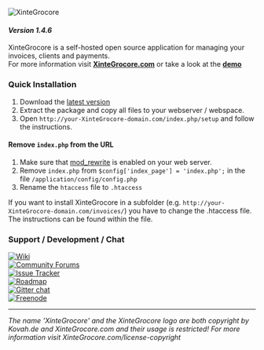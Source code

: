 ![XinteGrocore](http://i.imgur.com/Pmsy8DG.png)
#### _Version 1.4.6_

XinteGrocore is a self-hosted open source application for managing your invoices, clients and payments.    
For more information visit __[XinteGrocore.com](https://XinteGrocore.com)__ or take a look at the __[demo](https://demo.XinteGrocore.com)__

### Quick Installation

1. Download the [latest version](https://XinteGrocore.com/downloads)
2. Extract the package and copy all files to your webserver / webspace.
3. Open `http://your-XinteGrocore-domain.com/index.php/setup` and follow the instructions.

#### Remove `index.php` from the URL

1. Make sure that [mod_rewrite](https://go.XinteGrocore.com/apachemodrewrite) is enabled on your web server.
2. Remove `index.php` from `$config['index_page'] = 'index.php';` in the file `/application/config/config.php`
3. Rename the `htaccess` file to `.htaccess`

If you want to install XinteGrocore in a subfolder (e.g. `http://your-XinteGrocore-domain.com/invoices/`) you have to change the .htaccess file. The instructions can be found within the file.

### Support / Development / Chat

[![Wiki](https://img.shields.io/badge/Help%3A-Official%20Wiki-429ae1.svg)](https://wiki.XinteGrocore.com/)    
[![Community Forums](https://img.shields.io/badge/Help%3A-Community%20Forums-429ae1.svg)](https://community.XinteGrocore.com/)    
[![Issue Tracker](https://img.shields.io/badge/Development%3A-Issue%20Tracker-429ae1.svg)](https://development.XinteGrocore.com/)    
[![Roadmap](https://img.shields.io/badge/Development%3A-Roadmap-429ae1.svg)](https://go.XinteGrocore.com/roadmapv1)    
[![Gitter chat](https://img.shields.io/badge/Chat%3A-Gitter-green.svg)](https://gitter.im/XinteGrocore/XinteGrocore)    
[![Freenode](https://img.shields.io/badge/Chat%3A-Freenode%20IRC-green.svg)](https://go.XinteGrocore.com/irc)    

---
  
*The name 'XinteGrocore' and the XinteGrocore logo are both copyright by Kovah.de and XinteGrocore.com
and their usage is restricted! For more information visit XinteGrocore.com/license-copyright*

